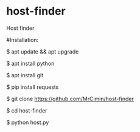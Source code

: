 # host-finder
Host finder

#Installation:

$ apt update && apt upgrade

$ apt install python

$ apt install git

$ pip install requests

$ git clone https://github.com/MrCimin/host-finder

$ cd host-finder

$ python host.py
